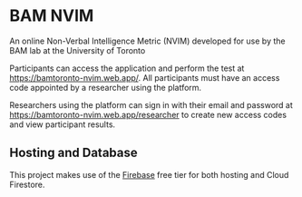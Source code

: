 # BAM NVIM
An online Non-Verbal Intelligence Metric (NVIM) developed for use by the BAM lab at the University of Toronto

Participants can access the application and perform the test at https://bamtoronto-nvim.web.app/. All participants must have an access code appointed by a researcher using the platform.

Researchers using the platform can sign in with their email and password at https://bamtoronto-nvim.web.app/researcher to create new access codes and view participant results.

## Hosting and Database
This project makes use of the [Firebase](https://firebase.google.com/) free tier for both hosting and Cloud Firestore.
